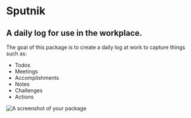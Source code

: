 # Sputnik
## A daily log for use in the workplace.

The goal of this package is to create a daily log at work to capture things such as:
* Todos
* Meetings
* Accomplishments
* Notes
* Challenges
* Actions

![A screenshot of your package](https://f.cloud.github.com/assets/69169/2290250/c35d867a-a017-11e3-86be-cd7c5bf3ff9b.gif)

